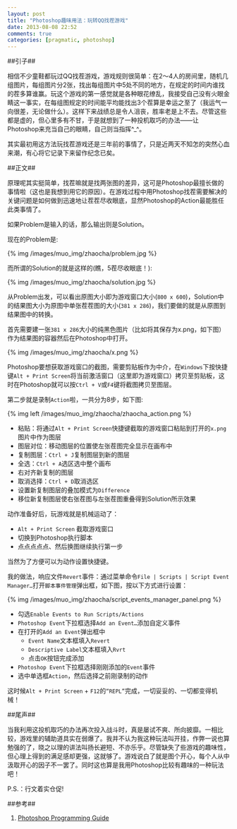 ```yaml
---
layout: post
title: "Photoshop趣味用法：玩转QQ找茬游戏"
date: 2013-08-08 22:52
comments: true
categories: [pragmatic, photoshop]
---
```


##引子##

相信不少童鞋都玩过QQ找茬游戏，游戏规则很简单：在2～4人的房间里，随机几组图片，每组图片分2张，找出每组图片中5处不同的地方，在规定的时间内谁找的茬多算谁赢。玩这个游戏的第一感觉就是各种眼花缭乱，我接受自己没有火眼金睛这一事实，在每组图规定的时间能平均能找出3个茬算是幸运之至了（我运气一向很差，无论做什么）。这样下来战绩总是令人沮丧，胜率老是上不去。尽管这些都是虚的，但心里多有不甘，于是就想到了一种投机取巧的办法——让Photoshop来充当自己的眼睛，自己则当指挥^_^。

<!-- more -->

其实最初用这方法玩找茬游戏还是三年前的事情了，只是近两天不知怎的突然心血来潮，有心将它记录下来留作纪念已矣。

##正文##

原理呢其实挺简单，找茬嘛就是找两张图的差异，这可是Photoshop最擅长做的事情啦（这也是我想到用它的原因）。在游戏过程中用Photoshop找茬需要解决的关键问题是如何做到迅速地让茬茬尽收眼底，显然Photoshop的Action最能胜任此类事情了。

如果Problem是输入的话，那么输出则是Solution。

现在的Problem是:

{% img /images/muo_img/zhaocha/problem.jpg %}

而所谓的Solution的就是这样的(瞧，5茬尽收眼底！):

{% img /images/muo_img/zhaocha/solution.jpg %}

从Problem出发，可以看出原图大小即为游戏窗口大小(`800 x 600`)，Solution中的结果图大小为原图中单张茬茬图的大小(`381 x 286`)，我们要做的就是从原图到结果图中的转换。

首先需要建一张`381 x 286`大小的纯黑色图片（比如将其保存为x.png，如下图）作为结果图的容器然后在Photoshop中打开。

{% img /images/muo_img/zhaocha/x.png %}

Photoshop要想获取游戏窗口的截图，需要剪贴板作为中介，在`Windows`下按快捷键`Alt + Print Screen`将当前激活窗口（这里即为游戏窗口）拷贝至剪贴板，这时在Photoshop就可以按`Ctrl + V`或`F4`键将截图拷贝至图层。

第二步就是录制`Action`啦，一共分为8步，如下图:

{% img left /images/muo_img/zhaocha/zhaocha_action.png %}

  * 粘贴：将通过`Alt + Print Screen`快捷键截取的游戏窗口粘贴到打开的`x.png`图片中作为图层
  * 图层对位：移动图层的位置使左张茬图完全显示在画布中
  * 复制图层：`Ctrl + J`复制图层到新的图层
  * 全选：`Ctrl + A`选区选中整个画布
  * 右对齐新复制的图层
  * 取消选择：`Ctrl + D`取消选区
  * 设置新复制图层的叠加模式为`Difference`
  * 移位新复制图层使右张茬图与左张茬图重叠得到Solution所示效果

<p style="clear:both"></p>

动作准备好后，玩游戏就是机械运动了：

  * `Alt + Print Screen` 截取游戏窗口
  * 切换到Photoshop执行脚本
  * 点点点点点、然后换图继续执行第一步

当然为了方便可以为动作设置快捷键。

我的做法，响应文件`Revert`事件：通过菜单命令`File | Scripts | Script Event Manager…`打开`脚本事件管理`弹出框，如下图，按以下方式进行设置：

{% img /images/muo_img/zhaocha/script_events_manager_panel.png %}

  * 勾选`Enable Events to Run Scripts/Actions`
  * `Photoshop Event`下拉框选择`Add an Event…`添加自定义事件
  * 在打开的`Add an Event`弹出框中
    * `Event Name`文本框填入`Revert`
    * `Descriptive Label`文本框填入`Rvrt`
    * 点击`OK`按钮完成添加
  * `Photoshop Event`下拉框选择刚刚添加的`Event`事件
  * 选中单选框`Action`，然后选择之前刚录制的动作

这时候`Alt + Print Screen` + `F12`的`“REPL”`完成，一切妥妥的、一切都变得机械！

##尾声##

当我利用这投机取巧的办法再次投入战斗时，真是屡试不爽、所向披靡。一相比较，游戏里的辅助道具实在弱爆了。我并不认为我这种玩法叫开挂，作弊一说也算勉强的了，晓之以理的讲法叫扬长避短、不亦乐乎。尽管缺失了些游戏的趣味性，但心理上得到的满足感却更强，这就够了。游戏说白了就是图个开心，每个人从中汲取开心的因子不一罢了。同时这也算是我用Photoshop比较有趣味的一种玩法吧！

P.S.：行文着实仓促!

##参考##

1. [Photoshop Programming Guide](http://tinyurl.com/kwmfjj9)